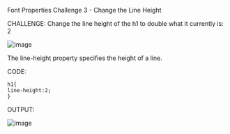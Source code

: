 Font Properties Challenge 3 - Change the Line Height

CHALLENGE: Change the line height of the h1 to double what it currently is: 2
 
![image](https://user-images.githubusercontent.com/111358462/230710300-3cd964b8-c036-48c7-9054-9ecd18c540da.png)


The line-height property specifies the height of a line.

CODE:

    h1{
    line-height:2;
    }

OUTPUT:  

![image](https://user-images.githubusercontent.com/111358462/230710319-03cabf64-d724-45d6-8316-81e0fbd1c8c9.png)


